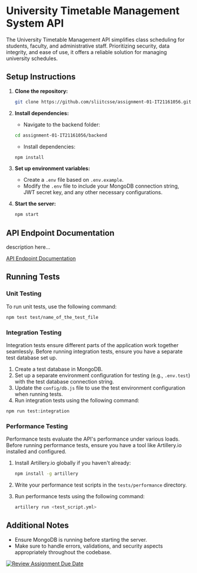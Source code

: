# University Timetable Management System API

The University Timetable Management API simplifies class scheduling for students, faculty, and administrative staff. Prioritizing security, data integrity, and ease of use, it offers a reliable solution for managing university schedules.

## Setup Instructions

1. **Clone the repository:**

   ```bash
   git clone https://github.com/sliitcsse/assignment-01-IT21161056.git
   ```

2. **Install dependencies:**

   - Navigate to the backend folder:

   ```bash
   cd assignment-01-IT21161056/backend
   ```

   - Install dependencies:

   ```bash
   npm install
   ```

3. **Set up environment variables:**

   - Create a `.env` file based on `.env.example`.
   - Modify the `.env` file to include your MongoDB connection string, JWT secret key, and any other necessary configurations.

4. **Start the server:**

   ```bash
   npm start
   ```

## API Endpoint Documentation

description here...

[API Endpoint Documentation](https://documenter.getpostman.com/view/28700456/2sA35BairK#f66b9d55-a8b2-42ef-9904-a077ee08d3b9)

## Running Tests

### Unit Testing

To run unit tests, use the following command:

```bash
npm test test/name_of_the_test_file
```

### Integration Testing

Integration tests ensure different parts of the application work together seamlessly. Before running integration tests, ensure you have a separate test database set up.

1. Create a test database in MongoDB.
2. Set up a separate environment configuration for testing (e.g., `.env.test`) with the test database connection string.
3. Update the `config/db.js` file to use the test environment configuration when running tests.
4. Run integration tests using the following command:

```bash
npm run test:integration
```

### Performance Testing

Performance tests evaluate the API's performance under various loads. Before running performance tests, ensure you have a tool like Artillery.io installed and configured.

1. Install Artillery.io globally if you haven't already:

   ```bash
   npm install -g artillery
   ```

2. Write your performance test scripts in the `tests/performance` directory.

3. Run performance tests using the following command:

   ```bash
   artillery run <test_script.yml>
   ```

## Additional Notes

- Ensure MongoDB is running before starting the server.
- Make sure to handle errors, validations, and security aspects appropriately throughout the codebase.

[![Review Assignment Due Date](https://classroom.github.com/assets/deadline-readme-button-24ddc0f5d75046c5622901739e7c5dd533143b0c8e959d652212380cedb1ea36.svg)](https://classroom.github.com/a/MhkFIDKy)
